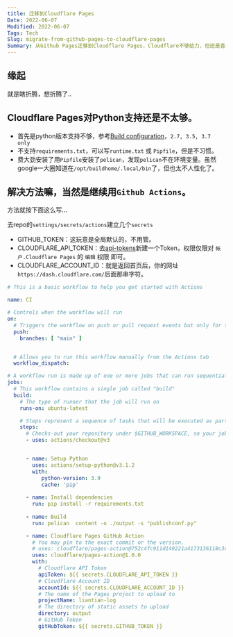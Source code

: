 ```yaml
---
title: 迁移到Cloudflare Pages
Date: 2022-06-07
Modified: 2022-06-07
Tags: Tech
Slug: migrate-from-github-pages-to-cloudflare-pages
Summary: 从Github Pages迁移到Cloudflare Pages，Cloudflare不够给力，但还是香。
---
```


## 缘起

就是瞎折腾，想折腾了..

## Cloudflare Pages对Python支持还是不太够。

- 首先是python版本支持不够，参考[Build configuration](https://developers.cloudflare.com/pages/platform/build-configuration)，`2.7, 3.5, 3.7 only`
- 不支持`requirements.txt`，可以写`runtime.txt` 或 `Pipfile`，但是不习惯。
- 费大劲安装了用`Pipfile`安装了`pelican`，发现`pelican`不在环境变量。虽然google一大圈知道在`/opt/buildhome/.local/bin`了，但也太不人性化了。

## 解决方法嘛，当然是继续用`Github Actions`。

方法就按下面这么写...

去repo的`settings/secrets/actions`建立几个`secrets`

- GITHUB_TOKEN：这玩意是全局默认的，不用管。
- CLOUDFLARE_API_TOKEN：去[api-tokens](https://dash.cloudflare.com/profile/api-tokens)新建一个Token，权限仅限对 `帐户.Cloudflare Pages` 的 `编辑` 权限 即可。
- CLOUDFLARE_ACCOUNT_ID：就是返回首页后，你的网址 `https://dash.cloudflare.com/`后面那串字符。


```yml
# This is a basic workflow to help you get started with Actions

name: CI

# Controls when the workflow will run
on:
  # Triggers the workflow on push or pull request events but only for the "master" branch
  push:
    branches: [ "main" ]


  # Allows you to run this workflow manually from the Actions tab
  workflow_dispatch:

# A workflow run is made up of one or more jobs that can run sequentially or in parallel
jobs:
  # This workflow contains a single job called "build"
  build:
    # The type of runner that the job will run on
    runs-on: ubuntu-latest

    # Steps represent a sequence of tasks that will be executed as part of the job
    steps:
      # Checks-out your repository under $GITHUB_WORKSPACE, so your job can access it
      - uses: actions/checkout@v3


      - name: Setup Python
        uses: actions/setup-python@v3.1.2
        with:
           python-version: 3.9
           cache: 'pip'
     
      - name: Install dependencies
        run: pip install -r requirements.txt
        
      - name: Build
        run: pelican  content -o ./output -s "publishconf.py"

      - name: Cloudflare Pages GitHub Action
        # You may pin to the exact commit or the version.
        # uses: cloudflare/pages-action@752c4fc911d149221a4173136118c3cc250e9409
        uses: cloudflare/pages-action@1.0.0
        with:
          # Cloudflare API Token
          apiToken: ${{ secrets.CLOUDFLARE_API_TOKEN }}
          # Cloudflare Account ID
          accountId: ${{ secrets.CLOUDFLARE_ACCOUNT_ID }}
          # The name of the Pages project to upload to
          projectName: liantian-log
          # The directory of static assets to upload
          directory: output
          # GitHub Token
          gitHubToken: ${{ secrets.GITHUB_TOKEN }}
      
```